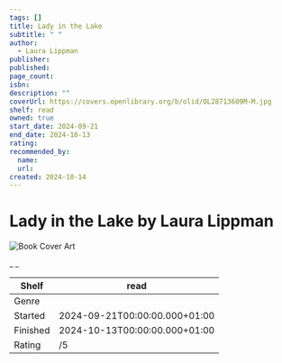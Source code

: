 ```yaml
---
tags: []
title: Lady in the Lake
subtitle: " "
author:
  - Laura Lippman
publisher:
published:
page_count:
isbn:
description: ""
coverUrl: https://covers.openlibrary.org/b/olid/OL28713609M-M.jpg
shelf: read
owned: true
start_date: 2024-09-21
end_date: 2024-10-13
rating:
recommended_by:
  name:
  url:
created: 2024-10-14
---
```


# Lady in the Lake by Laura Lippman

![Book Cover Art](https://covers.openlibrary.org/b/olid/OL28713609M-M.jpg)

_ _

| Shelf | read |
| --- | --- |
| Genre |  |
| Started | 2024-09-21T00:00:00.000+01:00 |
| Finished | 2024-10-13T00:00:00.000+01:00 |
| Rating | /5 |
